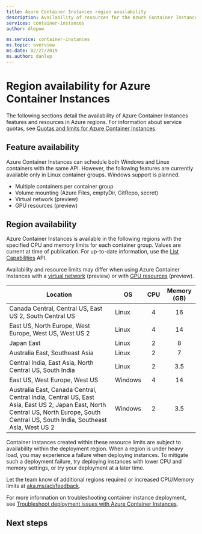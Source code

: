 ```yaml
---
title: Azure Container Instances region availability
description: Availability of resources for the Azure Container Instances service in different Azure regions.
services: container-instances
author: dlepow

ms.service: container-instances
ms.topic: overview
ms.date: 02/27/2019
ms.author: danlep
---
```

# Region availability for Azure Container Instances

The following sections detail the availability of Azure Container Instances features and resources in Azure regions. For information about service quotas, see [Quotas and limits for Azure Container Instances](container-instances-quotas.md).

## Feature availability

Azure Container Instances can schedule both Windows and Linux containers with the same API. However, the following features are currently available only in Linux container groups. Windows support is planned.

* Multiple containers per container group
* Volume mounting (Azure Files, emptyDir, GitRepo, secret)
* Virtual network (preview)
* GPU resources (preview)

## Region availability

Azure Container Instances is available in the following regions with the specified CPU and memory limits for each container group. Values are current at time of publication. For up-to-date information, use the [List Capabilities](/rest/api/container-instances/listcapabilities/listcapabilities) API. 

Availability and resource limits may differ when using Azure Container Instances with a [virtual network](container-instances-vnet.md) (preview) or with [GPU resources](container-instances-gpu.md) (preview).

| Location | OS | CPU | Memory (GB) |
| -------- | -- | :---: | :-----------: |
| Canada Central, Central US, East US 2, South Central US | Linux | 4 | 16 |
| East US, North Europe, West Europe, West US, West US 2 | Linux | 4 | 14 |
| Japan East | Linux | 2 | 8 |
| Australia East, Southeast Asia | Linux | 2 | 7 |
| Central India, East Asia, North Central US, South India | Linux | 2 | 3.5 |
| East US, West Europe, West US | Windows | 4 | 14 |
| Australia East, Canada Central, Central India, Central US, East Asia, East US 2, Japan East, North Central US, North Europe, South Central US, South India, Southeast Asia, West US 2 | Windows | 2 | 3.5 |

Container instances created within these resource limits are subject to availability within the deployment region. When a region is under heavy load, you may experience a failure when deploying instances. To mitigate such a deployment failure, try deploying instances with lower CPU and memory settings, or try your deployment at a later time.

Let the team know of additional regions required or increased CPU/Memory limits at [aka.ms/aci/feedback](https://aka.ms/aci/feedback).

For more information on troubleshooting container instance deployment, see [Troubleshoot deployment issues with Azure Container Instances](container-instances-troubleshooting.md).

## Next steps


